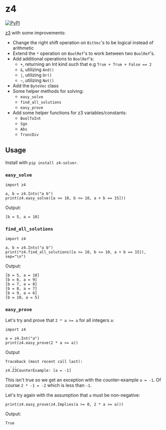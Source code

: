 # z4

[![PyPI](https://img.shields.io/pypi/v/z4-solver)](https://pypi.org/project/z4-solver/)

[z3](https://github.com/Z3Prover/z3) with some improvements:
* Change the right shift operation on `BitVec`'s to be logical instead of arithmetic
* Extend the `*` operation on `BoolRef`'s to work between two `BoolRef`'s.
* Add additional operations to `BoolRef`'s:
  * `+`, returning an Int kind such that e.g `True + True + False == 2`
  * `&`, utilizing `And()`
  * `|`, utilizing `Or()`
  * `~`, utilizing `Not()`
* Add the `ByteVec` class
* Some helper methods for solving:
  * `easy_solve`
  * `find_all_solutions`
  * `easy_prove`
* Add some helper functions for z3 variables/constants:
  * `BoolToInt`
  * `Sgn`
  * `Abs`
  * `TruncDiv`

## Usage
Install with `pip install z4-solver`.

### `easy_solve`
```python3
import z4

a, b = z4.Ints("a b")
print(z4.easy_solve([a <= 10, b <= 10, a + b == 15]))
```

Output:
```
[b = 5, a = 10]
```

### `find_all_solutions`
```python3
import z4

a, b = z4.Ints("a b")
print(*z4.find_all_solutions([a <= 10, b <= 10, a + b == 15]), sep="\n")
```

Output:
```
[b = 5, a = 10]
[b = 6, a = 9]
[b = 7, a = 8]
[b = 8, a = 7]
[b = 9, a = 6]
[b = 10, a = 5]
```

### `easy_prove`
Let's try and prove that `2 * a >= a` for all integers `a`:
```python3
import z4

a = z4.Int("a")
print(z4.easy_prove(2 * a >= a))
```

Output
```
Traceback (most recent call last):
  ...
z4.Z3CounterExample: [a = -1]
```

This isn't true so we get an exception with the counter-example `a = -1`. Of course `2 * -1 = -2` which is less than `-1`.

Let's try again with the assumption that `a` must be non-negative:
```python3
print(z4.easy_prove(z4.Implies(a >= 0, 2 * a >= a)))
```

Output:
```
True
```
